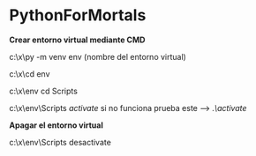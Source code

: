 # PythonForMortals
 
**Crear entorno virtual mediante CMD**

c:\x\py -m venv env (nombre del entorno virtual)

c:\x\cd env

c:\x\env cd Scripts

c:\x\env\Scripts *activate* si no funciona prueba este --> *.\activate*

**Apagar el entorno virtual**

c:\x\env\Scripts desactivate
